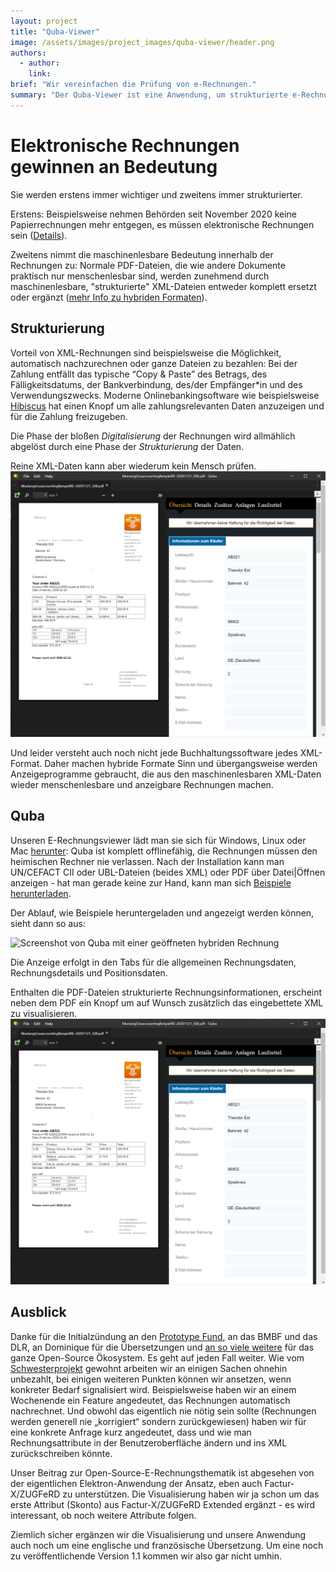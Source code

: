 ```yaml
---
layout: project
title: "Quba-Viewer"
image: /assets/images/project_images/quba-viewer/header.png
authors:
  - author:
    link:
brief: "Wir vereinfachen die Prüfung von e-Rechnungen."
summary: "Der Quba-Viewer ist eine Anwendung, um strukturierte e-Rechnungen bildhaft darstellen und ausdrucken zu können."
---
```


# Elektronische Rechnungen gewinnen an Bedeutung

Sie werden erstens immer wichtiger und zweitens immer strukturierter.

Erstens: Beispielsweise nehmen Behörden seit November 2020 keine Papierrechnungen mehr entgegen, es müssen elektronische Rechnungen sein ([Details](https://www.mustangproject.org/einvoices/?lang=de&pk_campaign=qpr10&pk_source=prototype#European)).

Zweitens nimmt die maschinenlesbare Bedeutung innerhalb der Rechnungen zu: Normale PDF-Dateien, die wie andere Dokumente praktisch nur menschenlesbar sind, werden zunehmend durch maschinenlesbare, "strukturierte" XML-Dateien entweder komplett ersetzt oder ergänzt ([mehr Info zu hybriden Formaten](https://www.mustangproject.org/zugferd/?lang=de&pk_campaign=qpr10&pk_source=prototype)).

## Strukturierung

Vorteil von XML-Rechnungen sind beispielsweise die Möglichkeit, automatisch nachzurechnen oder ganze Dateien zu bezahlen: Bei der Zahlung entfällt das typische “Copy & Paste” des Betrags, des Fälligkeitsdatums, der Bankverbindung, des/der Empfänger\*in und des Verwendungszwecks. Moderne Onlinebankingsoftware wie beispielsweise [Hibiscus](https://www.willuhn.de/products/hibiscus/) hat einen Knopf um alle zahlungsrelevanten Daten anzuzeigen und für die Zahlung freizugeben.

Die Phase der bloßen <em>Digitalisierung</em> der Rechnungen wird allmählich abgelöst durch eine Phase der <em>Strukturierung</em> der Daten.

Reine XML-Daten kann aber wiederum kein Mensch prüfen.
![XML-Quelltext einer E-Rechnung](/assets/images/project_images/quba-viewer/screenshot2.png "XML-Quelltext einer E-Rechnung")

Und leider versteht auch noch nicht jede Buchhaltungssoftware jedes XML-Format. Daher machen hybride Formate Sinn und übergangsweise werden Anzeigeprogramme gebraucht, die aus den maschinenlesbaren XML-Daten wieder menschenlesbare und anzeigbare Rechnungen machen.

## Quba

Unseren E-Rechnungsviewer lädt man sie sich für Windows, Linux oder Mac [herunter](http://quba-viewer.org/?pk_campaign=qpr10&pk_source=prototype): Quba ist komplett offlinefähig, die Rechnungen müssen den heimischen Rechner nie verlassen.
Nach der Installation kann man UN/CEFACT CII oder UBL-Dateien (beides XML) oder PDF über Datei|Öffnen anzeigen - hat man gerade keine zur Hand, kann man sich [Beispiele herunterladen](https://quba-viewer.org/beispiele/?pk_campaign=qpr10&pk_source=prototype).

Der Ablauf, wie Beispiele heruntergeladen und angezeigt werden können, sieht dann so aus:

![Screenshot von Quba mit einer geöffneten hybriden Rechnung](/assets/images/project_images/quba-viewer/header.png/Quba.gif "Screenshot von Quba mit einer geöffneten hybriden Rechnung")

Die Anzeige erfolgt in den Tabs für die allgemeinen Rechnungsdaten, Rechnungsdetails und Positionsdaten.

Enthalten die PDF-Dateien strukturierte Rechnungsinformationen, erscheint neben dem PDF ein Knopf um auf Wunsch zusätzlich das eingebettete XML zu visualisieren.
![Screenshot von Quba mit einer geöffneten hybriden Rechnung](/assets/images/project_images/quba-viewer/screenshot2.png "Screenshot von Quba mit einer geöffneten hybriden Rechnung")

## Ausblick

Danke für die Initialzündung an den [Prototype Fund](https://prototypefund.de/), an das BMBF und das DLR, an Dominique für die Übersetzungen und [an so viele weitere](https://quba-viewer.org/p/thank-you/?pk_campaign=qpr10&pk_source=prototype) für das ganze Open-Source Ökosystem.
Es geht auf jeden Fall weiter. Wie vom [Schwesterprojekt](http://mustangproject.org?pk_campaign=qpr10&pk_source=prototype) gewohnt arbeiten wir an einigen Sachen ohnehin unbezahlt, bei einigen weiteren Punkten können wir ansetzen, wenn konkreter Bedarf signalisiert wird. Beispielsweise haben wir an einem Wochenende ein Feature angedeutet, das Rechnungen automatisch nachrechnet. Und obwohl das eigentlich nie nötig sein sollte (Rechnungen werden generell nie „korrigiert“ sondern zurückgewiesen) haben wir für eine konkrete Anfrage kurz angedeutet, dass und wie man Rechnungsattribute in der Benutzeroberfläche ändern und ins XML zurückschreiben könnte.

Unser Beitrag zur Open-Source-E-Rechnungsthematik ist abgesehen von der eigentlichen Elektron-Anwendung der Ansatz, eben auch Factur-X/ZUGFeRD zu unterstützen. Die Visualisierung haben wir ja schon um das erste Attribut (Skonto) aus Factur-X/ZUGFeRD Extended ergänzt - es wird interessant, ob noch weitere Attribute folgen.

Ziemlich sicher ergänzen wir die Visualisierung und unsere Anwendung auch noch um eine englische und französische Übersetzung. Um eine noch zu veröffentlichende Version 1.1 kommen wir also gar nicht umhin.
